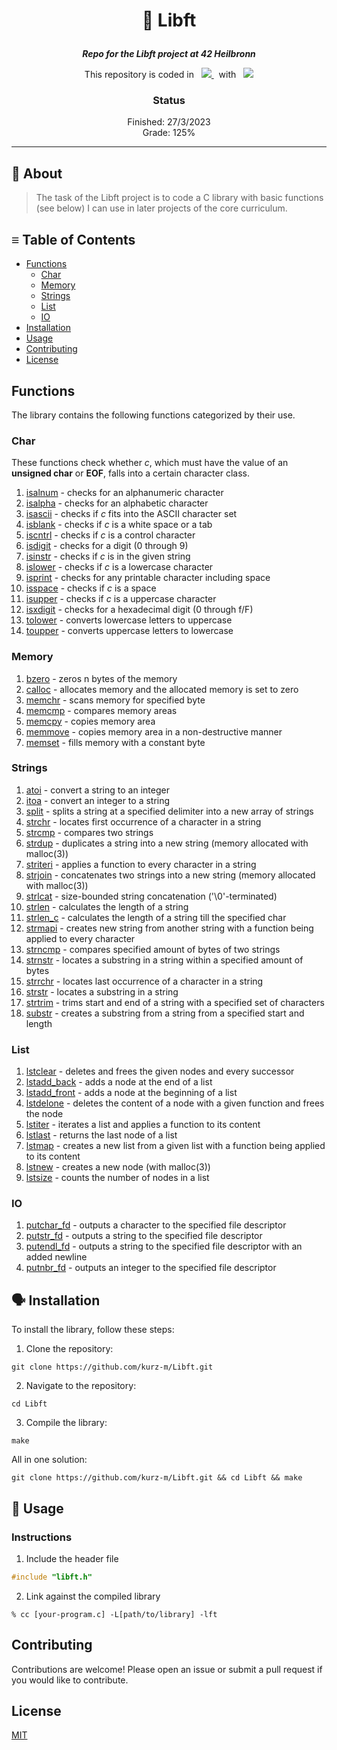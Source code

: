 <h1 align="center">
    <p>
        📓 Libft
    </p>
</h1>

<p align="center">
    <b><i>Repo for the Libft project at 42 Heilbronn</i></b>
</p>

<p align="center">
    This repository is coded in&nbsp&nbsp
    <a href="https://skillicons.dev">
        <img src="https://skillicons.dev/icons?i=c" />
    </a>
     &nbsp&nbspwith&nbsp&nbsp
    <a href="https://skillicons.dev">
        <img src="https://skillicons.dev/icons?i=neovim" />
    </a>
</p>

<h3 align="center">
    Status
</h3>

<p align="center">
    Finished: 27/3/2023<br>
    Grade: 125%
</p>

---

## 💾 About
> The task of the Libft project is to code a C library with basic functions (see below) I can use in later projects of the core curriculum.

## ≡ Table of Contents
- [Functions](#functions)
    - [Char](#char)
    - [Memory](#memory)
    - [Strings](#strings)
    - [List](#list)
    - [IO](#io)
- [Installation](https://github.com/kurz-m/Libft/edit/main/README.md#%EF%B8%8F-installation)
- [Usage](#-usage)
- [Contributing](#contributing)
- [License](#license)

## Functions
The library contains the following functions categorized by their use.

### Char
These functions check whether *c*, which must have the value of an
**unsigned char** or **EOF**, falls into a certain character class.
1. [isalnum](./src/char/ft_isalnum.c) - checks for an alphanumeric character
2. [isalpha](./src/char/ft_isalpha.c) - checks for an alphabetic character
3. [isascii](./src/char/ft_isascii.c) - checks if *c* fits into the ASCII character set
4. [isblank](./src/char/ft_isblank.c) - checks if *c* is a white space or a tab
5. [iscntrl](./src/char/ft_iscntrl.c) - checks if *c* is a control character
6. [isdigit](./src/char/ft_isdigit.c) - checks for a digit (0 through 9)
7. [isinstr](./src/char/ft_isinstr.c) - checks if *c* is in the given string
8. [islower](./src/char/ft_islower.c) - checks if *c* is a lowercase character
9. [isprint](./src/char/ft_isprint.c) - checks for any printable character including space
10. [isspace](./src/char/ft_isspace.c) - checks if *c* is a space
11. [isupper](./src/char/ft_isupper.c) - checks if *c* is a uppercase character
12. [isxdigit](./src/char/ft_isdigit.c) - checks for a hexadecimal digit (0 through f/F)
13. [tolower](./src/char/ft_tolower.c) - converts lowercase letters to uppercase
14. [toupper](./src/char/ft_toupper.c) - converts uppercase letters to lowercase

### Memory
1. [bzero](./src/memory/ft_bzero.c) - zeros n bytes of the memory
2. [calloc](./src/memory/ft_calloc.c) - allocates memory and the allocated memory is set to zero
3. [memchr](./src/memory/ft_memchr.c) - scans memory for specified byte
4. [memcmp](./src/memory/ft_memcmp.c) - compares memory areas
5. [memcpy](./src/memory/ft_memcpy.c) - copies memory area
6. [memmove](./src/memory/ft_memmove.c) - copies memory area in a non-destructive manner
7. [memset](./src/memory/ft_memset.c) - fills memory with a constant byte

### Strings
1. [atoi](./src/string/ft_atoi.c) - convert a string to an integer
2. [itoa](./src/string/ft_itoa.c) - convert an integer to a string
3. [split](./src/string/ft_split.c) - splits a string at a specified delimiter into a new array of strings
4. [strchr](./src/string/ft_strchr.c) - locates first occurrence of a character in a string
5. [strcmp](./src/string/ft_strcmp.c) - compares two strings
6. [strdup](./src/string/ft_strdup.c) - duplicates a string into a new string (memory allocated with malloc(3))
7. [striteri](./src/string/ft_striteri.c) - applies a function to every character in a string
8. [strjoin](./src/string/ft_strjoin.c) - concatenates two strings into a new string (memory allocated with malloc(3))
9. [strlcat](./src/string/ft_strlcat.c) - size-bounded string concatenation ('\0'-terminated)
10. [strlen](./src/string/ft_strlen.c) - calculates the length of a string
11. [strlen_c](./src/string/ft_strlen_c.c) - calculates the length of a string till the specified char
12. [strmapi](./src/string/ft_strmapi.c) - creates new string from another string with a function being applied to every character
13. [strncmp](./src/string/ft_strncmp.c) - compares specified amount of bytes of two strings
14. [strnstr](./src/string/ft_strnstr.c) - locates a substring in a string within a specified amount of bytes
15. [strrchr](./src/string/ft_strrchr.c) - locates last occurrence of a character in a string 
16. [strstr](./src/string/ft_strstr.c) - locates a substring in a string
17. [strtrim](./src/string/ft_strtrim.c) - trims start and end of a string with a specified set of characters
18. [substr](./src/string/ft_substr.c) - creates a substring from a string from a specified start and length

### List
1. [lstclear](./src/list/ft_lstclear.c) - deletes and frees the given nodes and every successor
2. [lstadd_back](./src/list/ft_lstadd_back.c) - adds a node at the end of a list
3. [lstadd_front](./src/list/ft_lstadd_front.c) - adds a node at the beginning of a list
4. [lstdelone](./src/list/ft_lstdelone.c) - deletes the content of a node with a given function and frees the node
5. [lstiter](./src/list/ft_lstiter.c) - iterates a list and applies a function to its content
6. [lstlast](./src/list/ft_lstlast.c) - returns the last node of a list
7. [lstmap](./src/list/ft_lstmap.c) - creates a new list from a given list with a function being applied to its content
8. [lstnew](./src/list/ft_lstnew.c) - creates a new node (with malloc(3))
9. [lstsize](./src/list/ft_lstsize.c) - counts the number of nodes in a list

### IO
1. [putchar_fd](./src/io/ft_putchar_fd.c) - outputs a character to the specified file descriptor
2. [putstr_fd](./src/io/ft_putstr_fd.c) - outputs a string to the specified file descriptor
3. [putendl_fd](./src/io/ft_putendl_fd.c) - outputs a string to the specified file descriptor with an added newline
4. [putnbr_fd](./src/io/ft_putnbr_fd.c) - outputs an integer to the specified file descriptor

## 🗣️ Installation
To install the library, follow these steps:
1. Clone the repository: 
```shell
git clone https://github.com/kurz-m/Libft.git
```

2. Navigate to the repository: 
```shell
cd Libft
```

3. Compile the library:
```shell
make
```

All in one solution:
```shell
git clone https://github.com/kurz-m/Libft.git && cd Libft && make
```

## 🧰 Usage
### Instructions
1. Include the header file
```C
#include "libft.h"
```

2. Link against the compiled library

```shell
% cc [your-program.c] -L[path/to/library] -lft
```
## Contributing
Contributions are welcome! Please open an issue or submit a pull request if you would like to contribute.

## License
[MIT](https://choosealicense.com/licenses/mit/)

